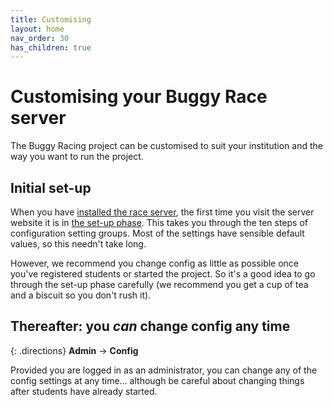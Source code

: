 ```yaml
---
title: Customising
layout: home
nav_order: 30
has_children: true
---
```



# Customising your Buggy Race server

The Buggy Racing project can be customised to suit your institution and the way
you want to run the project.

## Initial set-up

When you have [installed the race server](../hosting), the first time you visit
the server website it is in [the set-up phase](setup-phase). This takes you
through the ten steps of configuration setting groups. Most of the settings
have sensible default values, so this needn't take long.

However, we recommend you change config as little as possible once you've
registered students or started the project. So it's a good idea to go through
the set-up phase carefully (we recommend you get a cup of tea and a biscuit so
you don't rush it).

## Thereafter: you _can_ change config any time

{: .directions}
**Admin** → **Config**

Provided you are logged in as an administrator, you can change any of the
config settings at any time... although be careful about changing things after
students have already started.
